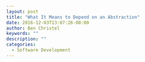 ```yaml
---
layout: post
title: "What It Means to Depend on an Abstraction"
date: 2016-12-03T13:07:26-08:00
author: Ben Christel
keywords: ""
description: ""
categories:
  - Software Development
---
```


